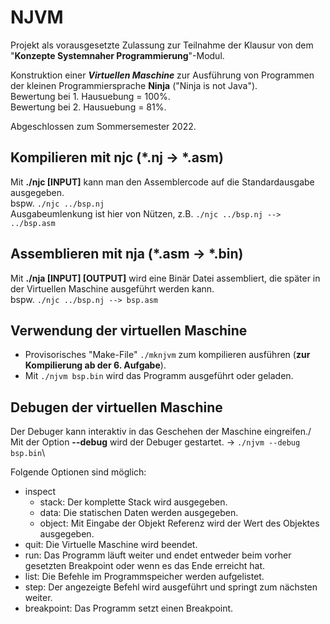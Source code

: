 # NJVM
Projekt als vorausgesetzte Zulassung zur Teilnahme der Klausur von dem "**Konzepte Systemnaher Programmierung**"-Modul.

Konstruktion einer ***Virtuellen Maschine*** zur Ausführung von Programmen der kleinen Programmiersprache **Ninja** ("Ninja is not Java").\
Bewertung bei 1. Hausuebung = 100%.\
Bewertung bei 2. Hausuebung = 81%.

Abgeschlossen zum Sommersemester 2022.

## Kompilieren mit njc (*.nj -> *.asm)
Mit **./njc [INPUT]** kann man den Assemblercode auf die Standardausgabe ausgegeben.\
bspw. ```./njc ../bsp.nj```\
Ausgabeumlenkung ist hier von Nützen, z.B. ```./njc ../bsp.nj --> ../bsp.asm```

## Assemblieren mit nja (*.asm -> *.bin)
Mit **./nja [INPUT] [OUTPUT]** wird eine Binär Datei assembliert, die später in der Virtuellen Maschine ausgeführt werden kann.\
bspw. ```./njc ../bsp.nj --> bsp.asm```

## Verwendung der virtuellen Maschine
* Provisorisches "Make-File" ```./mknjvm``` zum kompilieren ausführen (**zur Kompilierung ab der 6. Aufgabe**).
* Mit ```./njvm bsp.bin``` wird das Programm ausgeführt oder geladen.

## Debugen der virtuellen Maschine
Der Debuger kann interaktiv in das Geschehen der Maschine eingreifen./
Mit der Option **--debug** wird der Debuger gestartet. -> ```./njvm --debug bsp.bin```\

Folgende Optionen sind möglich:
* inspect
  * stack: Der komplette Stack wird ausgegeben.
  * data: Die statischen Daten werden ausgegeben.
  * object: Mit Eingabe der Objekt Referenz wird der Wert des Objektes ausgegeben.
* quit: Die Virtuelle Maschine wird beendet.
* run: Das Programm läuft weiter und endet entweder beim vorher gesetzten Breakpoint oder wenn es das Ende erreicht hat.
* list: Die Befehle im Programmspeicher werden aufgelistet.
* step: Der angezeigte Befehl wird ausgeführt und springt zum nächsten weiter.
* breakpoint: Das Programm setzt einen Breakpoint.
